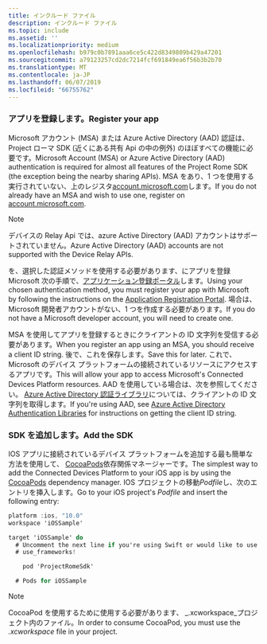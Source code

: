 ```yaml
---
title: インクルード ファイル
description: インクルード ファイル
ms.topic: include
ms.assetid: ''
ms.localizationpriority: medium
ms.openlocfilehash: b979c0b7891aaa6ce5c422d8349809b429a47201
ms.sourcegitcommit: a79123257cd2dc7214fcf691849ea6f56b3b2b70
ms.translationtype: MT
ms.contentlocale: ja-JP
ms.lasthandoff: 06/07/2019
ms.locfileid: "66755762"
---
```

### <a name="register-your-app"></a><span data-ttu-id="718b8-103">アプリを登録します。</span><span class="sxs-lookup"><span data-stu-id="718b8-103">Register your app</span></span>

<span data-ttu-id="718b8-104">Microsoft アカウント (MSA) または Azure Active Directory (AAD) 認証は、Project ローマ SDK (近くにある共有 Api の中の例外) のほぼすべての機能に必要です。</span><span class="sxs-lookup"><span data-stu-id="718b8-104">Microsoft Account (MSA) or Azure Active Directory (AAD) authentication is required for almost all features of the Project Rome SDK (the exception being the nearby sharing APIs).</span></span> <span data-ttu-id="718b8-105">MSA をあり、1 つを使用する実行されていない、上のレジスタ[account.microsoft.com](https://account.microsoft.com/account)します。</span><span class="sxs-lookup"><span data-stu-id="718b8-105">If you do not already have an MSA and wish to use one, register on [account.microsoft.com](https://account.microsoft.com/account).</span></span>

> [!NOTE]
> <span data-ttu-id="718b8-106">デバイスの Relay Api では、azure Active Directory (AAD) アカウントはサポートされていません。</span><span class="sxs-lookup"><span data-stu-id="718b8-106">Azure Active Directory (AAD) accounts are not supported with the Device Relay APIs.</span></span>

<span data-ttu-id="718b8-107">を、選択した認証メソッドを使用する必要があります、にアプリを登録 Microsoft 次の手順で、[アプリケーション登録ポータル](https://apps.dev.microsoft.com/)します。</span><span class="sxs-lookup"><span data-stu-id="718b8-107">Using your chosen authentication method, you must register your app with Microsoft by following the instructions on the [Application Registration Portal](https://apps.dev.microsoft.com/).</span></span> <span data-ttu-id="718b8-108">場合は、Microsoft 開発者アカウントがない、1 つを作成する必要があります。</span><span class="sxs-lookup"><span data-stu-id="718b8-108">If you do not have a Microsoft developer account, you will need to create one.</span></span>

<span data-ttu-id="718b8-109">MSA を使用してアプリを登録するときにクライアントの ID 文字列を受信する必要があります。</span><span class="sxs-lookup"><span data-stu-id="718b8-109">When you register an app using an MSA, you should receive a client ID string.</span></span> <span data-ttu-id="718b8-110">後で、これを保存します。</span><span class="sxs-lookup"><span data-stu-id="718b8-110">Save this for later.</span></span> <span data-ttu-id="718b8-111">これで、Microsoft のデバイス プラットフォームの接続されているリソースにアクセスするアプリです。</span><span class="sxs-lookup"><span data-stu-id="718b8-111">This will allow your app to access Microsoft's Connected Devices Platform resources.</span></span> <span data-ttu-id="718b8-112">AAD を使用している場合は、次を参照してください。 [Azure Active Directory 認証ライブラリ](https://docs.microsoft.com/azure/active-directory/develop/active-directory-authentication-libraries)については、クライアントの ID 文字列を取得します。</span><span class="sxs-lookup"><span data-stu-id="718b8-112">If you're using AAD, see [Azure Active Directory Authentication Libraries](https://docs.microsoft.com/azure/active-directory/develop/active-directory-authentication-libraries) for instructions on getting the client ID string.</span></span>

### <a name="add-the-sdk"></a><span data-ttu-id="718b8-113">SDK を追加します。</span><span class="sxs-lookup"><span data-stu-id="718b8-113">Add the SDK</span></span>

<span data-ttu-id="718b8-114">IOS アプリに接続されているデバイス プラットフォームを追加する最も簡単な方法を使用して、 [CocoaPods](https://cocoapods.org/)依存関係マネージャーです。</span><span class="sxs-lookup"><span data-stu-id="718b8-114">The simplest way to add the Connected Devices Platform to your iOS app is by using the [CocoaPods](https://cocoapods.org/) dependency manager.</span></span> <span data-ttu-id="718b8-115">IOS プロジェクトの移動*Podfile*し、次のエントリを挿入します。</span><span class="sxs-lookup"><span data-stu-id="718b8-115">Go to your iOS project's *Podfile* and insert the following entry:</span></span>

```ObjectiveC
platform :ios, "10.0"
workspace 'iOSSample'

target 'iOSSample' do
  # Uncomment the next line if you're using Swift or would like to use dynamic frameworks
  # use_frameworks!

    pod 'ProjectRomeSdk'

  # Pods for iOSSample
```

> [!NOTE]
> <span data-ttu-id="718b8-116">CocoaPod を使用するために使用する必要があります、 _.xcworkspace_プロジェクト内のファイル。</span><span class="sxs-lookup"><span data-stu-id="718b8-116">In order to consume CocoaPod, you must use the _.xcworkspace_ file in your project.</span></span>
